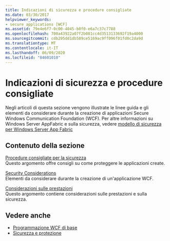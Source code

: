 ```yaml
---
title: Indicazioni di sicurezza e procedure consigliate
ms.date: 03/30/2017
helpviewer_keywords:
- secure applications [WCF]
ms.assetid: 79e4e6f7-0c00-4045-b0f0-e6a7c37c7788
ms.openlocfilehash: 700a43922a07f2b081cc4d3513133692f19a4000
ms.sourcegitcommit: cdb295dd1db589ce5169ac9ff096f01fd0c2da9d
ms.translationtype: MT
ms.contentlocale: it-IT
ms.lasthandoff: 06/09/2020
ms.locfileid: "84601010"
---
```

# <a name="security-guidance-and-best-practices"></a>Indicazioni di sicurezza e procedure consigliate

Negli articoli di questa sezione vengono illustrate le linee guida e gli elementi da considerare durante la creazione di applicazioni Secure Windows Communication Foundation (WCF). Per altre informazioni su Windows Server AppFabric e sulla sicurezza, vedere [modello di sicurezza per Windows Server App Fabric](https://docs.microsoft.com/previous-versions/appfabric/ee677202(v=azure.10))  
  
## <a name="in-this-section"></a>Contenuto della sezione  
 [Procedure consigliate per la sicurezza](best-practices-for-security-in-wcf.md)  
 Questo argomento offre consigli su come proteggere le applicazioni create.  
  
 [Security Considerations](security-considerations-in-wcf.md)  
 Elementi da considerare durante la creazione di un'applicazione WCF.  
  
 [Considerazioni sulle prestazioni](performance-considerations.md)  
 Questo argomento contiene considerazioni sulle prestazioni e sulla sicurezza.  
  
## <a name="see-also"></a>Vedere anche

- [Programmazione WCF di base](../basic-wcf-programming.md)
- [Sicurezza e protezione](https://docs.microsoft.com/previous-versions/appfabric/ee677202(v=azure.10))
